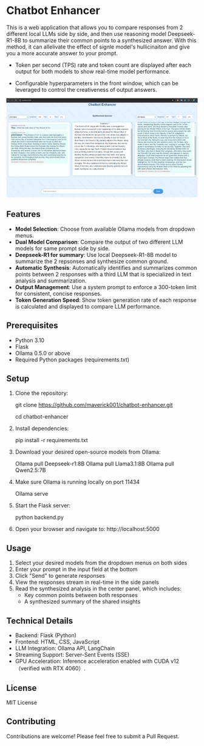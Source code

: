 # Chatbot Enhancer

This is a web application that allows you to compare responses from 2 different local LLMs side by side, and then use reasoning model Deepseek-R1-8B to summarize their common points to a synthesized answer. With this method, it can allelivate the effect of signle model's hullicinaiton and give you a more accurate answer to your prompt.

- Token per second (TPS) rate and token count are displayed after each output for both models to show real-time model performance.

- Configurable hyperparameters in the front window, which can be leveraged to control the creativeness of output answers.  


![Chatbot Enhancer Interface](screenshots/interface.png)

## Features

- **Model Selection**: Choose from available Ollama models from dropdown menus.
- **Dual Model Comparison**: Compare the output of two different LLM models for same prompt side by side.
- **Deepseek-R1 for summary**: Use local Deepseek-R1-8B model to summarize the 2 repsonses and synthesize common ground.
- **Automatic Synthesis**: Automatically identifies and summarizes common points between 2 responses with a third LLM that is specialized in text analysis and summarization. 
- **Output Management**: Use a system prompt to enforce a 300-token limit for consistent, concise responses.
- **Token Generation Speed**: Show token generation rate of each response is calculated and displayed to compare LLM performance.

## Prerequisites

- Python 3.10
- Flask
- Ollama 0.5.0 or above
- Required Python packages (requirements.txt)


## Setup

1. Clone the repository:

    git clone https://github.com/maverick001/chatbot-enhancer.git

    cd chatbot-enhancer


2. Install dependencies:

    pip install -r requirements.txt

3. Download your desired open-source models from Ollama:

   Ollama pull Deepseek-r1:8B
   Ollama pull Llama3.1:8B
   Ollama pull Qwen2.5:7B

4. Make sure Ollama is running locally on port 11434

   Ollama serve


5. Start the Flask server:

    python backend.py


6. Open your browser and navigate to:
http://localhost:5000



## Usage

1. Select your desired models from the dropdown menus on both sides
2. Enter your prompt in the input field at the bottom
3. Click "Send" to generate responses
4. View the responses stream in real-time in the side panels
5. Read the synthesized analysis in the center panel, which includes:
   - Key common points between both responses
   - A synthesized summary of the shared insights


## Technical Details

- Backend: Flask (Python)
- Frontend: HTML, CSS, JavaScript
- LLM Integration: Ollama API, LangChain
- Streaming Support: Server-Sent Events (SSE)
- GPU Acceleration: Inference acceleration enabled with CUDA v12 （verified with RTX 4060）.

## License

MIT License

## Contributing

Contributions are welcome! Please feel free to submit a Pull Request.